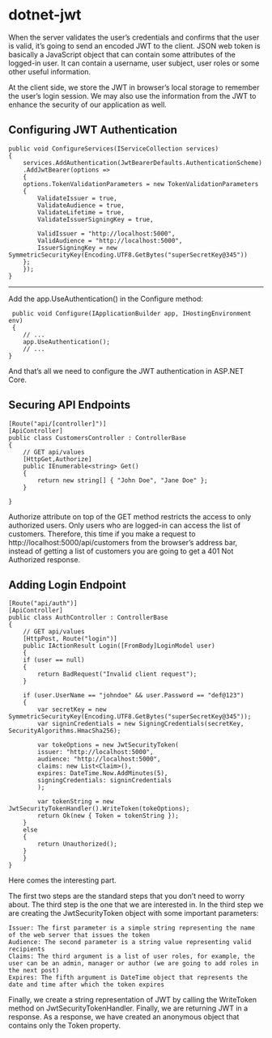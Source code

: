 # dotnet-jwt

When the server validates the user’s credentials and confirms that the user is valid, it’s going to send an encoded JWT to the client. JSON web token is basically a JavaScript object that can contain some attributes of the logged-in user. It can contain a username, user subject, user roles or some other useful information.

At the client side, we store the JWT in browser’s local storage to remember the user’s login session. We may also use the information from the JWT to enhance the security of our application as well.


Configuring JWT Authentication
------------------------------
	public void ConfigureServices(IServiceCollection services)
	{
	    services.AddAuthentication(JwtBearerDefaults.AuthenticationScheme)
	    .AddJwtBearer(options =>
	    {
		options.TokenValidationParameters = new TokenValidationParameters
		{
		    ValidateIssuer = true,
		    ValidateAudience = true,
		    ValidateLifetime = true,
		    ValidateIssuerSigningKey = true,

		    ValidIssuer = "http://localhost:5000",
		    ValidAudience = "http://localhost:5000",
		    IssuerSigningKey = new SymmetricSecurityKey(Encoding.UTF8.GetBytes("superSecretKey@345"))
		};
	    });
	}

-------------
Add the app.UseAuthentication() in the Configure method:

	 public void Configure(IApplicationBuilder app, IHostingEnvironment env)
	 {
	    // ...
	    app.UseAuthentication();
	    // ...
	}

And that’s all we need to configure the JWT authentication in ASP.NET Core.

Securing API Endpoints
----------------------
	[Route("api/[controller]")]
	[ApiController]
	public class CustomersController : ControllerBase
	{
		// GET api/values
		[HttpGet,Authorize]
		public IEnumerable<string> Get()
		{
			return new string[] { "John Doe", "Jane Doe" };
		}

	}
 
Authorize attribute on top of the GET method restricts the access to only authorized users. Only users who are logged-in can access the list of customers. Therefore, this time if you make a request to http://localhost:5000/api/customers from the browser’s address bar, instead of getting a list of customers you are going to get a 401 Not Authorized response.


Adding Login Endpoint
---------------------

	[Route("api/auth")]
	[ApiController]
	public class AuthController : ControllerBase
	{
	    // GET api/values
	    [HttpPost, Route("login")]
	    public IActionResult Login([FromBody]LoginModel user)
	    {
		if (user == null)
		{
		    return BadRequest("Invalid client request");
		}

		if (user.UserName == "johndoe" && user.Password == "def@123")
		{
		    var secretKey = new SymmetricSecurityKey(Encoding.UTF8.GetBytes("superSecretKey@345"));
		    var signinCredentials = new SigningCredentials(secretKey, SecurityAlgorithms.HmacSha256);

		    var tokeOptions = new JwtSecurityToken(
			issuer: "http://localhost:5000",
			audience: "http://localhost:5000",
			claims: new List<Claim>(),
			expires: DateTime.Now.AddMinutes(5),
			signingCredentials: signinCredentials
		    );

		    var tokenString = new JwtSecurityTokenHandler().WriteToken(tokeOptions);
		    return Ok(new { Token = tokenString });
		}
		else
		{
		    return Unauthorized();
		}
	    }
	}


Here comes the interesting part.

The first two steps are the standard steps that you don’t need to worry about. The third step is the one that we are interested in. In the third step we are creating the JwtSecurityToken object with some important parameters:

	Issuer: The first parameter is a simple string representing the name of the web server that issues the token
	Audience: The second parameter is a string value representing valid recipients
	Claims: The third argument is a list of user roles, for example, the user can be an admin, manager or author (we are going to add roles in the next post)
	Expires: The fifth argument is DateTime object that represents the date and time after which the token expires


Finally, we create a string representation of JWT by calling the WriteToken method on JwtSecurityTokenHandler. Finally, we are returning JWT in a response. As a response, we have created an anonymous object that contains only the Token property.

